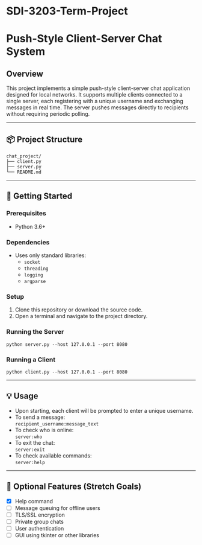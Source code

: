 # SDI-3203-Term-Project

# Push-Style Client-Server Chat System

## Overview

This project implements a simple push-style client-server chat application designed for local networks. It supports multiple clients connected to a single server, each registering with a unique username and exchanging messages in real time. The server pushes messages directly to recipients without requiring periodic polling.

---

## 📦 Project Structure

    chat_project/
    ├── client.py  
    ├── server.py   
    └── README.md

---

## 🚀 Getting Started

### Prerequisites

- Python 3.6+

### Dependencies

- Uses only standard libraries:
  - `socket`
  - `threading`
  - `logging`
  - `argparse`

### Setup

1. Clone this repository or download the source code.
2. Open a terminal and navigate to the project directory.

### Running the Server

    python server.py --host 127.0.0.1 --port 8080

### Running a Client

    python client.py --host 127.0.0.1 --port 8080

---

## 💡 Usage

- Upon starting, each client will be prompted to enter a unique username.
- To send a message:  
  `recipient_username:message_text`
- To check who is online:  
  `server:who`
- To exit the chat:  
  `server:exit`
- To check available commands:  
  `server:help`

---

## 🧰 Optional Features (Stretch Goals)

- [x] Help command
- [ ] Message queuing for offline users
- [ ] TLS/SSL encryption
- [ ] Private group chats
- [ ] User authentication
- [ ] GUI using tkinter or other libraries
